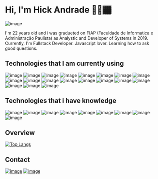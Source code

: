 # Hi, I'm Hick Andrade 👋🏻🏾

![image](https://user-images.githubusercontent.com/28534567/117365207-55562080-ae95-11eb-9ae4-ec3207419799.png)

I'm 22 years old and i was gradueted on FIAP (Faculdade de Informatica e Administração Paulista) as Analystic and Developer of Systems in 2019. Currently, I'm Fullstack Developer. Javascript lover. Learning how to ask good questions.

## Technologies that I am currently using

![image](https://img.shields.io/badge/React-316192?&style=for-the-badge&logo=react&logoColor=white)
![image](https://img.shields.io/badge/Redux-316192?&style=for-the-badge&logo=redux&logoColor=white)
![image](https://img.shields.io/badge/Express-F37626?&style=for-the-badge&logo=express&logoColor=white)
![image](https://img.shields.io/badge/Nodejs-E34F26?style=for-the-badge&logo=nodedotjs&logoColor=white)
![image](https://img.shields.io/badge/Javascript-1572B6?style=for-the-badge&logo=javascript&logoColor=white)
![image](https://img.shields.io/badge/Typescript-00000F?style=for-the-badge&logo=typescript&logoColor=white)
![image](https://img.shields.io/badge/Jest-316192?style=for-the-badge&logo=Jest&logoColor=white)
![image](https://img.shields.io/badge/Electron-316192?style=for-the-badge&logo=electron&logoColor=white)
![image](https://img.shields.io/badge/Advpl-07405E?style=for-the-badge&logo=advpl&logoColor=white)
![image](https://img.shields.io/badge/Docker-563D7C?style=for-the-badge&logo=docker&logoColor=white)
![image](https://img.shields.io/badge/MySql-092E20?style=for-the-badge&logo=mysql&logoColor=white)
![image](https://img.shields.io/badge/Git-430098?style=for-the-badge&logo=git&logoColor=white)
![image](https://img.shields.io/badge/Postman-2CA5E0?style=for-the-badge&logo=postman&logoColor=white)
![image](https://img.shields.io/badge/Figma-F05032?style=for-the-badge&logo=figma&logoColor=white)
![image](https://img.shields.io/badge/Html-FF6C37?style=for-the-badge&logo=Postman&logoColor=white)
![image](https://img.shields.io/badge/Css3-43B02A?style=for-the-badge&logo=Css3&logoColor=white)
![image](https://img.shields.io/badge/Sass-232F3E?style=for-the-badge&logo=sass&logoColor=white)
![image](https://img.shields.io/badge/Windows-0078D6?style=for-the-badge&logo=windows&logoColor=white)
![image](https://img.shields.io/badge/Microsoft_VBA-0078D6?style=for-the-badge&logo=vba&logoColor=white)


## Technologies that i have knowledge
![image](https://img.shields.io/badge/Java-ED8B00?style=for-the-badge&logo=java&logoColor=white)
![image](https://img.shields.io/badge/C%23-239120?style=for-the-badge&logo=c-sharp&logoColor=white)
![image](https://img.shields.io/badge/Microsoft%20SQL%20Sever-CC2927?style=for-the-badge&logo=microsoft%20sql%20server&logoColor=white)
![image](https://img.shields.io/badge/Flask-000000?style=for-the-badge&logo=flask&logoColor=white)
![image](https://img.shields.io/badge/Visual_Studio_Code-0078D4?style=for-the-badge&logo=visual%20studio%20code&logoColor=white)
![image](https://img.shields.io/badge/.NET-5C2D91?style=for-the-badge&logo=.net&logoColor=white)
![image](https://img.shields.io/badge/jQuery-0769AD?style=for-the-badge&logo=jquery&logoColor=white)
![image](https://img.shields.io/badge/Spring-6DB33F?style=for-the-badge&logo=spring&logoColor=white)
![image](https://img.shields.io/badge/JavaScript-F7DF1E?style=for-the-badge&logo=javascript&logoColor=black)


## Overview
[![Top Langs](https://github-readme-stats.vercel.app/api/top-langs/?username=HickAndrade&layout=compact&hide=HTML,javascript)](https://github.com/Armestrong/github-readme-stats)

## Contact
[![image](https://img.shields.io/badge/LinkedIn-0077B5?style=for-the-badge&logo=linkedin&logoColor=white)](https://www.linkedin.com/in/a-calazans/)
[![image](https://img.shields.io/badge/Microsoft_Outlook-0078D4?style=for-the-badge&logo=microsoft-outlook&logoColor=white)](mailto:armestrongcalazans@hotmail.com) 

